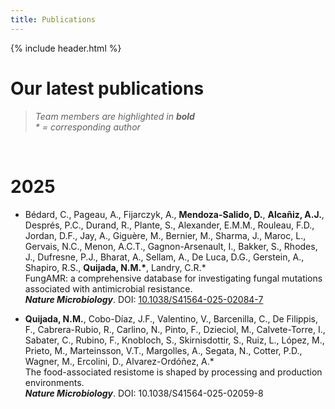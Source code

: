 ```yaml
---
title: Publications
---
```


{% include header.html %}

# Our latest publications

> *Team members are highlighted in **bold***  
> *\* = corresponding author*

<br>

# 2025

- Bédard, C., Pageau, A., Fijarczyk, A., **Mendoza-Salido, D.**, **Alcañiz, A.J.**, Després, P.C., Durand, R., Plante, S., Alexander, E.M.M., Rouleau, F.D., Jordan, D.F., Jay, A., Giguère, M., Bernier, M., Sharma, J., Maroc, L., Gervais, N.C., Menon, A.C.T., Gagnon-Arsenault, I., Bakker, S., Rhodes, J., Dufresne, P.J., Bharat, A., Sellam, A., De Luca, D.G., Gerstein, A., Shapiro, R.S., **Quijada, N.M.\***, Landry, C.R.\*  
   FungAMR: a comprehensive database for investigating fungal mutations associated with antimicrobial resistance.  
   ***Nature Microbiology***. DOI: [10.1038/S41564-025-02084-7](https://doi.org/10.1038/s41564-025-02084-7)
  
-  **Quijada, N.M.**, Cobo-Díaz, J.F., Valentino, V., Barcenilla, C., De Filippis, F., Cabrera-Rubio, R., Carlino, N., Pinto, F., Dzieciol, M., Calvete-Torre, I., Sabater, C., Rubino, F., Knobloch, S., Skirnisdottir, S., Ruiz, L., López, M., Prieto, M., Marteinsson, V.T., Margolles, A., Segata, N., Cotter, P.D., Wagner, M., Ercolini, D., Alvarez-Ordóñez, A.\*  
   The food-associated resistome is shaped by processing and production environments.  
   ***Nature Microbiology***. DOI: 10.1038/S41564-025-02059-8
